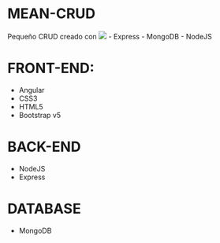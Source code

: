 # MEAN-CRUD

Pequeño CRUD creado con <img src="https://img.shields.io/badge/-Angular-black?style=plastic&logo=angular" /> - Express - MongoDB - NodeJS

# FRONT-END:

<ul>
  <li>Angular</li>
  <li>CSS3</li>
  <li>HTML5</li>
  <li>Bootstrap v5</li>
</ul>

# BACK-END

<ul>
  <li>NodeJS</li>
  <li>Express</li>
</ul>

# DATABASE

<ul>
  <li>MongoDB</li>
</ul>
 

